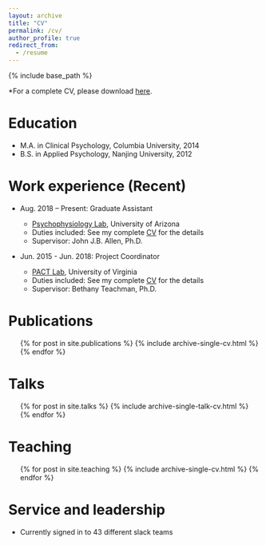 ```yaml
---
layout: archive
title: "CV"
permalink: /cv/
author_profile: true
redirect_from:
  - /resume
---
```


{% include base_path %}

*For a complete CV, please download [here](http://diheng.github.io/files/Diheng_Zhang[CV].pdf).

Education
======
* M.A. in Clinical Psychology, Columbia University, 2014
* B.S. in Applied Psychology, Nanjing University, 2012

Work experience (Recent)
======
* Aug. 2018 – Present: Graduate Assistant
  * [Psychophysiology Lab](https://jallen.faculty.arizona.edu/psychophysiology_laboratory), University of Arizona 
  * Duties included: See my complete [CV](http://diheng.github.io/files/Diheng_Zhang[CV].pdf) for the details
  * Supervisor: John J.B. Allen, Ph.D.

* Jun. 2015 - Jun. 2018: Project Coordinator
  * [PACT Lab](https://www.projectimplicit.net/bethany/), University of Virginia
  * Duties included: See my complete [CV](http://diheng.github.io/files/Diheng_Zhang[CV].pdf) for the details
  * Supervisor: Bethany Teachman, Ph.D.
  
Publications
======
  <ul>{% for post in site.publications %}
    {% include archive-single-cv.html %}
  {% endfor %}</ul>
  
Talks
======
  <ul>{% for post in site.talks %}
    {% include archive-single-talk-cv.html %}
  {% endfor %}</ul>
  
Teaching
======
  <ul>{% for post in site.teaching %}
    {% include archive-single-cv.html %}
  {% endfor %}</ul>
  
Service and leadership
======
* Currently signed in to 43 different slack teams
